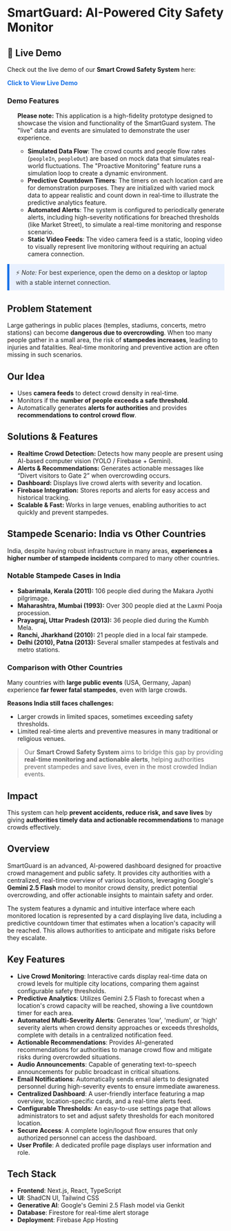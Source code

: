 # SmartGuard: AI-Powered City Safety Monitor

<h2>🔗 Live Demo</h2>
<p>Check out the live demo of our <strong>Smart Crowd Safety System</strong> here:</p>

<p><a href="[https://your-demo-link.com](https://studio--studio-3597331857-d1b09.us-central1.hosted.app/)" target="_blank" style="color:#1a73e8; font-weight:bold; text-decoration:none;">Click to View Live Demo</a></p>

<h3>Demo Features</h3>
<ul>

**Please note:** This application is a high-fidelity prototype designed to showcase the vision and functionality of the SmartGuard system. The "live" data and events are simulated to demonstrate the user experience.

-   **Simulated Data Flow**: The crowd counts and people flow rates (`peopleIn`, `peopleOut`) are based on mock data that simulates real-world fluctuations. The "Proactive Monitoring" feature runs a simulation loop to create a dynamic environment.
-   **Predictive Countdown Timers**: The timers on each location card are for demonstration purposes. They are initialized with varied mock data to appear realistic and count down in real-time to illustrate the predictive analytics feature.
-   **Automated Alerts**: The system is configured to periodically generate alerts, including high-severity notifications for breached thresholds (like Market Street), to simulate a real-time monitoring and response scenario.
-   **Static Video Feeds**: The video camera feed is a static, looping video to visually represent live monitoring without requiring an actual camera connection.
</ul>

<blockquote style="background:#e8f0fe; border-left:5px solid #1a73e8; padding:10px 15px; margin:15px 0; color:#333;">
⚡ <em>Note:</em> For best experience, open the demo on a desktop or laptop with a stable internet connection.
</blockquote>

<h2>Problem Statement</h2>
<p>Large gatherings in public places (temples, stadiums, concerts, metro stations) can become <strong>dangerous due to overcrowding</strong>. When too many people gather in a small area, the risk of <strong>stampedes increases</strong>, leading to injuries and fatalities. Real-time monitoring and preventive action are often missing in such scenarios.</p>

<h2>Our Idea</h2>
<ul>
    <li>Uses <strong>camera feeds</strong> to detect crowd density in real-time.</li>
    <li>Monitors if the <strong>number of people exceeds a safe threshold</strong>.</li>
    <li>Automatically generates <strong>alerts for authorities</strong> and provides <strong>recommendations to control crowd flow</strong>.</li>
</ul>

<h2>Solutions & Features</h2>
<ul>
    <li><strong>Realtime Crowd Detection:</strong> Detects how many people are present using AI-based computer vision (YOLO / Firebase + Gemini).</li>
    <li><strong>Alerts & Recommendations:</strong> Generates actionable messages like “Divert visitors to Gate 2” when overcrowding occurs.</li>
    <li><strong>Dashboard:</strong> Displays live crowd alerts with severity and location.</li>
    <li><strong>Firebase Integration:</strong> Stores reports and alerts for easy access and historical tracking.</li>
    <li><strong>Scalable & Fast:</strong> Works in large venues, enabling authorities to act quickly and prevent stampedes.</li>
</ul>

<h2>Stampede Scenario: India vs Other Countries</h2>
<p>India, despite having robust infrastructure in many areas, <strong>experiences a higher number of stampede incidents</strong> compared to many other countries.</p>

<h3>Notable Stampede Cases in India</h3>
<ul>
    <li><strong>Sabarimala, Kerala (2011):</strong> 106 people died during the Makara Jyothi pilgrimage.</li>
    <li><strong>Maharashtra, Mumbai (1993):</strong> Over 300 people died at the Laxmi Pooja procession.</li>
    <li><strong>Prayagraj, Uttar Pradesh (2013):</strong> 36 people died during the Kumbh Mela.</li>
    <li><strong>Ranchi, Jharkhand (2010):</strong> 21 people died in a local fair stampede.</li>
    <li><strong>Delhi (2010), Patna (2013):</strong> Several smaller stampedes at festivals and metro stations.</li>
</ul>

<h3>Comparison with Other Countries</h3>
<p>Many countries with <strong>large public events</strong> (USA, Germany, Japan) experience <strong>far fewer fatal stampedes</strong>, even with large crowds.</p>
<p><strong>Reasons India still faces challenges:</strong></p>
<ul>
    <li>Larger crowds in limited spaces, sometimes exceeding safety thresholds.</li>
    <li>Limited real-time alerts and preventive measures in many traditional or religious venues.</li>
</ul>

<blockquote>
Our <strong>Smart Crowd Safety System</strong> aims to bridge this gap by providing <strong>real-time monitoring and actionable alerts</strong>, helping authorities prevent stampedes and save lives, even in the most crowded Indian events.
</blockquote>

<h2>Impact</h2>
<p>This system can help <strong>prevent accidents, reduce risk, and save lives</strong> by giving <strong>authorities timely data and actionable recommendations</strong> to manage crowds effectively.</p>

## Overview

SmartGuard is an advanced, AI-powered dashboard designed for proactive crowd management and public safety. It provides city authorities with a centralized, real-time overview of various locations, leveraging Google's **Gemini 2.5 Flash** model to monitor crowd density, predict potential overcrowding, and offer actionable insights to maintain safety and order.

The system features a dynamic and intuitive interface where each monitored location is represented by a card displaying live data, including a predictive countdown timer that estimates when a location's capacity will be reached. This allows authorities to anticipate and mitigate risks before they escalate.

## Key Features

- **Live Crowd Monitoring**: Interactive cards display real-time data on crowd levels for multiple city locations, comparing them against configurable safety thresholds.
- **Predictive Analytics**: Utilizes Gemini 2.5 Flash to forecast when a location's crowd capacity will be reached, showing a live countdown timer for each area.
- **Automated Multi-Severity Alerts**: Generates 'low', 'medium', or 'high' severity alerts when crowd density approaches or exceeds thresholds, complete with details in a centralized notification feed.
- **Actionable Recommendations**: Provides AI-generated recommendations for authorities to manage crowd flow and mitigate risks during overcrowded situations.
- **Audio Announcements**: Capable of generating text-to-speech announcements for public broadcast in critical situations.
- **Email Notifications**: Automatically sends email alerts to designated personnel during high-severity events to ensure immediate awareness.
- **Centralized Dashboard**: A user-friendly interface featuring a map overview, location-specific cards, and a real-time alerts feed.
- **Configurable Thresholds**: An easy-to-use settings page that allows administrators to set and adjust safety thresholds for each monitored location.
- **Secure Access**: A complete login/logout flow ensures that only authorized personnel can access the dashboard.
- **User Profile**: A dedicated profile page displays user information and role.

## Tech Stack

-   **Frontend**: Next.js, React, TypeScript
-   **UI**: ShadCN UI, Tailwind CSS
-   **Generative AI**: Google's Gemini 2.5 Flash model via Genkit
-   **Database**: Firestore for real-time alert storage
-   **Deployment**: Firebase App Hosting
